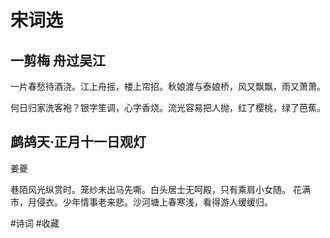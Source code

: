 # 宋词选

## 一剪梅 舟过吴江
一片春愁待酒浇。江上舟摇，楼上帘招。秋娘渡与泰娘桥，风又飘飘，雨又萧萧。

何日归家洗客袍？银字笙调，心字香烧。流光容易把人抛，红了樱桃，绿了芭蕉。



## 鹧鸪天·正月十一日观灯

姜夔

巷陌风光纵赏时。笼纱未出马先嘶。白头居士无呵殿，只有乘肩小女随。
花满市，月侵衣。少年情事老来悲。沙河塘上春寒浅，看得游人缓缓归。



#诗词 #收藏